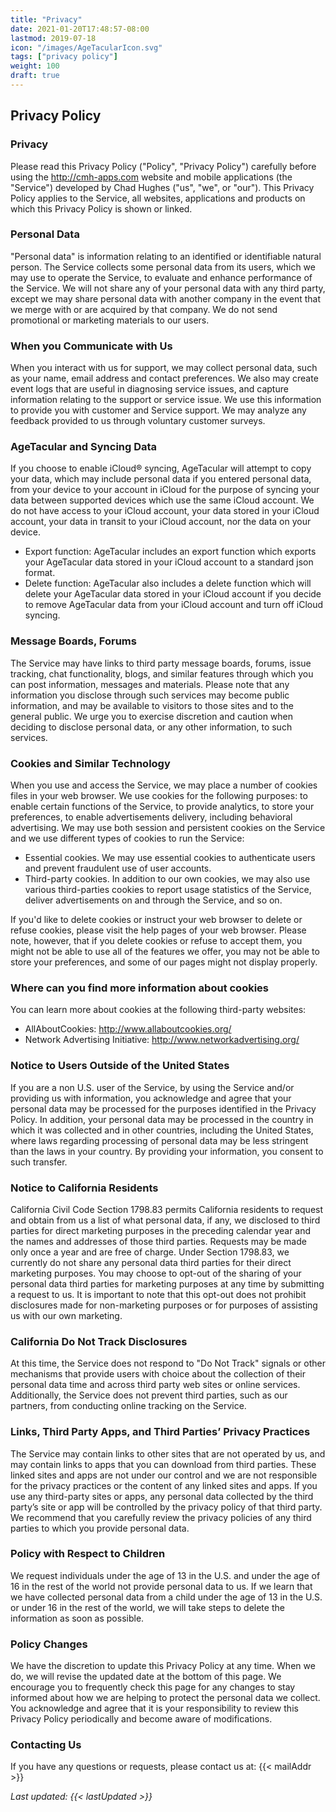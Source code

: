```yaml
---
title: "Privacy"
date: 2021-01-20T17:48:57-08:00
lastmod: 2019-07-18
icon: "/images/AgeTacularIcon.svg"
tags: ["privacy policy"]
weight: 100
draft: true
---
```


## Privacy Policy

### Privacy
Please read this Privacy Policy ("Policy", "Privacy Policy") carefully before using the http://cmh-apps.com website and mobile applications (the "Service") developed by Chad Hughes ("us", "we", or "our"). This Privacy Policy applies to the Service, all websites, applications and products on which this Privacy Policy is shown or linked.

### Personal Data
"Personal data" is information relating to an identified or identifiable natural person. The Service collects some personal data from its users, which we may use to operate the Service, to evaluate and enhance performance of the Service. We will not share any of your personal data with any third party, except we may share personal data with another company in the event that we merge with or are acquired by that company. We do not send promotional or marketing materials to our users.

### When you Communicate with Us
When you interact with us for support, we may collect personal data, such as your name, email address and contact preferences. We also may create event logs that are useful in diagnosing service issues, and capture information relating to the support or service issue. We use this information to provide you with customer and Service support. We may analyze any feedback provided to us through voluntary customer surveys.

### AgeTacular and Syncing Data
If you choose to enable iCloud® syncing, AgeTacular will attempt to copy your data, which may include personal data if you entered personal data, from your device to your account in iCloud for the purpose of syncing your data between supported devices which use the same iCloud account. We do not have access to your iCloud account, your data stored in your iCloud account, your data in transit to your iCloud account, nor the data on your device.

* Export function: AgeTacular includes an export function which exports your AgeTacular data stored in your iCloud account to a standard json format.
* Delete function: AgeTacular also includes a delete function which will delete your AgeTacular data stored in your iCloud account if you decide to remove AgeTacular data from your iCloud account and turn off iCloud syncing.

### Message Boards, Forums
The Service may have links to third party message boards, forums, issue tracking, chat functionality, blogs, and similar features through which you can post information, messages and materials. Please note that any information you disclose through such services may become public information, and may be available to visitors to those sites and to the general public. We urge you to exercise discretion and caution when deciding to disclose personal data, or any other information, to such services.

### Cookies and Similar Technology
When you use and access the Service, we may place a number of cookies files in your web browser. We use cookies for the following purposes: to enable certain functions of the Service, to provide analytics, to store your preferences, to enable advertisements delivery, including behavioral advertising. We may use both session and persistent cookies on the Service and we use different types of cookies to run the Service:

* Essential cookies. We may use essential cookies to authenticate users and prevent fraudulent use of user accounts.
* Third-party cookies. In addition to our own cookies, we may also use various third-parties cookies to report usage statistics of the Service, deliver advertisements on and through the Service, and so on.

If you'd like to delete cookies or instruct your web browser to delete or refuse cookies, please visit the help pages of your web browser. Please note, however, that if you delete cookies or refuse to accept them, you might not be able to use all of the features we offer, you may not be able to store your preferences, and some of our pages might not display properly.

### Where can you find more information about cookies
You can learn more about cookies at the following third-party websites:

* AllAboutCookies: http://www.allaboutcookies.org/
* Network Advertising Initiative: http://www.networkadvertising.org/

### Notice to Users Outside of the United States
If you are a non U.S. user of the Service, by using the Service and/or providing us with information, you acknowledge and agree that your personal data may be processed for the purposes identified in the Privacy Policy. In addition, your personal data may be processed in the country in which it was collected and in other countries, including the United States, where laws regarding processing of personal data may be less stringent than the laws in your country. By providing your information, you consent to such transfer.

### Notice to California Residents
California Civil Code Section 1798.83 permits California residents to request and obtain from us a list of what personal data, if any, we disclosed to third parties for direct marketing purposes in the preceding calendar year and the names and addresses of those third parties. Requests may be made only once a year and are free of charge. Under Section 1798.83, we currently do not share any personal data third parties for their direct marketing purposes. You may choose to opt-out of the sharing of your personal data third parties for marketing purposes at any time by submitting a request to us. It is important to note that this opt-out does not prohibit disclosures made for non-marketing purposes or for purposes of assisting us with our own marketing.

### California Do Not Track Disclosures
At this time, the Service does not respond to "Do Not Track" signals or other mechanisms that provide users with choice about the collection of their personal data time and across third party web sites or online services. Additionally, the Service does not prevent third parties, such as our partners, from conducting online tracking on the Service.

### Links, Third Party Apps, and Third Parties’ Privacy Practices
The Service may contain links to other sites that are not operated by us, and may contain links to apps that you can download from third parties. These linked sites and apps are not under our control and we are not responsible for the privacy practices or the content of any linked sites and apps. If you use any third-party sites or apps, any personal data collected by the third party’s site or app will be controlled by the privacy policy of that third party. We recommend that you carefully review the privacy policies of any third parties to which you provide personal data.

### Policy with Respect to Children
We request individuals under the age of 13 in the U.S. and under the age of 16 in the rest of the world not provide personal data to us. If we learn that we have collected personal data from a child under the age of 13 in the U.S. or under 16 in the rest of the world, we will take steps to delete the information as soon as possible.

### Policy Changes
We have the discretion to update this Privacy Policy at any time. When we do, we will revise the updated date at the bottom of this page. We encourage you to frequently check this page for any changes to stay informed about how we are helping to protect the personal data we collect. You acknowledge and agree that it is your responsibility to review this Privacy Policy periodically and become aware of modifications.

### Contacting Us
If you have any questions or requests, please contact us at: {{< mailAddr >}}

_Last updated: {{< lastUpdated >}}_
